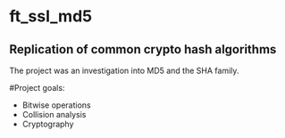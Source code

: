 # ft_ssl_md5
## Replication of common crypto hash algorithms 

The project was an investigation into MD5 and the SHA family.

#Project goals:
- Bitwise operations
- Collision analysis
- Cryptography
